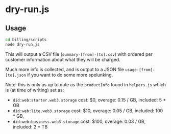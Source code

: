 # dry-run.js

## Usage

```sh
cd billing/scripts
node dry-run.js
```

This will output a CSV file (`summary-[from]-[to].csv`) with ordered per customer information about what they will be charged.

Much more info is collected, and is output to a JSON file `usage-[from]-[to].json` if you want to do some more spelunking.

Note: this is only as up to date as the `productInfo` found in `helpers.js` which is (at time of writing) set as:

* `did:web:starter.web3.storage` cost: $0, overage: 0.15 / GB, included: 5 * GB
* `did:web:lite.web3.storage` cost: $10, overage: 0.05 / GB, included: 100 * GB,
* `did:web:business.web3.storage` cost: $100, overage: 0.03 / GB, included: 2 * TB
